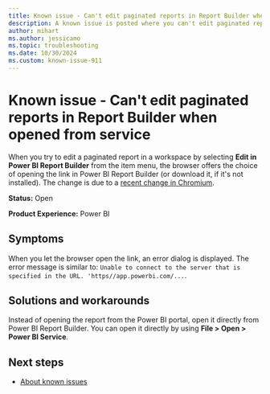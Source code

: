 ```yaml
---
title: Known issue - Can't edit paginated reports in Report Builder when opened from service
description: A known issue is posted where you can't edit paginated reports in Report Builder when opened from service.
author: mihart
ms.author: jessicamo
ms.topic: troubleshooting  
ms.date: 10/30/2024
ms.custom: known-issue-911
---
```


# Known issue - Can't edit paginated reports in Report Builder when opened from service

When you try to edit a paginated report in a workspace by selecting **Edit in Power BI Report Builder** from the item menu, the browser offers the choice of opening the link in Power BI Report Builder (or download it, if it's not installed). The change is due to a [recent change in Chromium](https://issues.chromium.org/issues/375228139).

**Status:** Open

**Product Experience:** Power BI

## Symptoms

When you let the browser open the link, an error dialog is displayed. The error message is similar to: `Unable to connect to the server that is specified in the URL. 'https//app.powerbi.com/...`.

## Solutions and workarounds

Instead of opening the report from the Power BI portal, open it directly from Power BI Report Builder. You can open it directly by using **File > Open > Power BI Service**.

## Next steps

- [About known issues](https://support.fabric.microsoft.com/known-issues)
